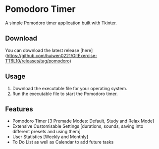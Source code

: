 # Pomodoro Timer

A simple Pomodoro timer application built with Tkinter.

## Download

You can download the latest release [here] (https://github.com/huiwen0221/GitExercise-TT6L10/releases/tag/pomodoro)

## Usage

1. Download the executable file for your operating system.
2. Run the executable file to start the Pomodoro timer.

## Features

- Pomodoro Timer [3 Premade Modes: Default, Study and Relax Mode] 
- Extensive Customisable Settings [durations, sounds, saving into different presets and using them]
- User Statistics [Weekly and Monthly]
- To Do List as well as Calendar to add future tasks
